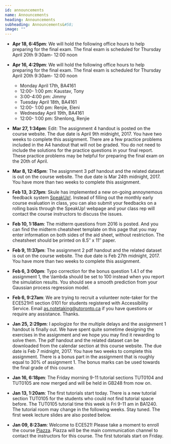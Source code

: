```yaml
---
id: announcements
name: Announcements
heading: Announcements
subheading: Announcements&#58;
image: ""
---
```


 - **Apr 18,  6:45pm**: We will hold the following office hours to help preparing for the final exam. The final exam is scheduled for Thursday April 20th 9:30am- 12:00 noon

 - **Apr 16,  4:29pm**: We will hold the following office hours to help preparing for the final exam. The final exam is scheduled for Thursday April 20th 9:30am- 12:00 noon
   * Monday April 17th, BA4161
   * 12:00- 1:00 pm: Kaustav, Tony
   * 3:00-4:00 pm: Jimmy
   * Tuesday April 18th, BA4161
   * 12:00- 1:00 pm: Renjie, Eleni
   * Wednesday April 19th, BA4161
   * 12:00- 1:00 pm: Shenlong, Renjie

 - **Mar 27,  1:34pm**: Edit: The assignment 4 handout is posted on the course website. The due date is April 9th midnight, 2017. You have two weeks to complete this assignment. There are a few practice problems included in the A4 handout that will not be graded. You do not need to include the solutions for the practice questions in your final report. These practice problems may be helpful for preparing the final exam on the 20th of April.

 - **Mar 8,  12:45pm**: The assignment 3 pdf handout and the related dataset is out on the course website. The due date is Mar 24th midnight, 2017. You have more than two weeks to complete this assignment. 

 - **Feb 13,  3:27pm**: Skule has implemented a new on-going annoynemous feedback system [SpeakUp!](http://speakup.skule.ca/). Instead of filling out the monthly early course evaluation in class, you can also submit your feedbacks on a rolling basis through the SpeakUp! webpage and your class rep will contact the course instructors to discuss the issues. 

 - **Feb 10,  1:18am**: The midterm questions from 2016 is posted. And you can find the midterm cheatsheet template on this page that you may enter information on both sides of the aid sheet, without restriction. The cheatsheet should be printed on 8.5″ x 11″ paper. 

 - **Feb 9,  11:37pm**: The assignment 2 pdf handout and the related dataset is out on the course website. The due date is Feb 27th midnight, 2017. You have more than two weeks to complete this assignment. 

 - **Feb 6,  3:00pm**: Typo correction for the bonus question 1.4.1 of the assignment 1, the \lambda should be set to 100 instead when you report the simulation results. You should see a smooth prediction from your Gaussian process regression model. 

 - **Feb 6,  9:27am**: We are trying to recruit a volunteer note-taker for the ECE521H1 section 0101 for students registered with Accessibility Service. Email [as.notetaking@utoronto.ca](mailto:as.notetaking@utoronto.ca) if you have questions or require any assistance. Thanks.

 - **Jan 25,  2:29pm**: I apologize for the multiple delays and the assignment 1 handout is finally out. We have spent quite sometime designing the exercises in the assignment and we hope you may find it rewarding to solve them. The pdf handout and the related dataset can be downloaded from the calendar section at this course website. The due date is Feb 7 midnight, 2017. You have two weeks to complete this assignment. There is a bonus part in the assignment that is roughly equal to 30% of assignment 1. The bonus marks can be used towards the final grade of this course.

 - **Jan 16,  6:18pm**: The Friday morning 9-11 tutorial sections TUT0104 and TUT0105 are now merged and will be held in GB248 from now on. 

 - **Jan 13,  1:20am**: The first tutorials start today. There is a new tutorial section TUT0105 for the students who could not find tutorial space before. The TUT0105 tutorial time this week is Fri 9-11 am in BA1240. The tutorial room may change in the following weeks. Stay tuned. The first week lecture slides are also posted below.
  
 - **Jan 09,  8:23am**: Welcome to ECE521! Please take a moment to enroll the course [Piazza](https://piazza.com/utoronto.ca/winter2017/ece521/home). Piazza will be the main communication channel to contact the instructors for this course. The first tutorials start on Friday. 

